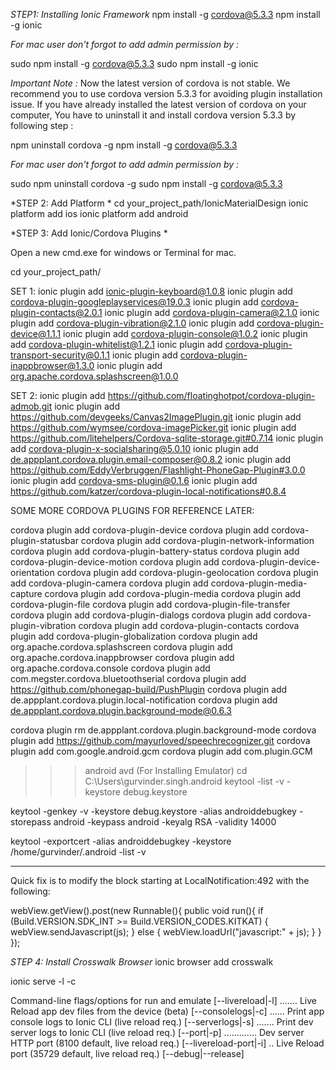 
*STEP1: Installing Ionic Framework* 
npm install -g cordova@5.3.3
npm install -g ionic

*For mac user don't forgot to add admin permission by :*

sudo npm install -g cordova@5.3.3
sudo npm install -g ionic

*Important Note :* 
Now the latest version of cordova is not stable. We recommend you to use cordova version 5.3.3 for avoiding plugin installation issue. If you have already installed the latest version of cordova on your computer, You have to uninstall it and install cordova version 5.3.3 by following step :

npm uninstall cordova -g
npm install -g cordova@5.3.3

*For mac user don't forgot to add admin permission by :*

sudo npm uninstall cordova -g
sudo npm install -g cordova@5.3.3

*STEP 2: Add Platform *
cd your_project_path/IonicMaterialDesign
ionic platform add ios <!-- To run project on IOS -->
ionic platform add android <!-- To run project on Android -->

*STEP 3: Add Ionic/Cordova Plugins *

Open a new cmd.exe for windows or Terminal for mac.

cd your_project_path/

SET 1:
ionic plugin add ionic-plugin-keyboard@1.0.8
ionic plugin add cordova-plugin-googleplayservices@19.0.3
ionic plugin add cordova-plugin-contacts@2.0.1
ionic plugin add cordova-plugin-camera@2.1.0
ionic plugin add cordova-plugin-vibration@2.1.0
ionic plugin add cordova-plugin-device@1.1.1
ionic plugin add cordova-plugin-console@1.0.2
ionic plugin add cordova-plugin-whitelist@1.2.1
ionic plugin add cordova-plugin-transport-security@0.1.1
ionic plugin add cordova-plugin-inappbrowser@1.3.0
ionic plugin add org.apache.cordova.splashscreen@1.0.0

SET 2:
ionic plugin add https://github.com/floatinghotpot/cordova-plugin-admob.git
ionic plugin add https://github.com/devgeeks/Canvas2ImagePlugin.git
ionic plugin add https://github.com/wymsee/cordova-imagePicker.git
ionic plugin add https://github.com/litehelpers/Cordova-sqlite-storage.git#0.7.14
ionic plugin add cordova-plugin-x-socialsharing@5.0.10
ionic plugin add de.appplant.cordova.plugin.email-composer@0.8.2
ionic plugin add https://github.com/EddyVerbruggen/Flashlight-PhoneGap-Plugin#3.0.0
ionic plugin add cordova-sms-plugin@0.1.6
ionic plugin add https://github.com/katzer/cordova-plugin-local-notifications#0.8.4

SOME MORE CORDOVA PLUGINS FOR REFERENCE LATER: 

cordova plugin add cordova-plugin-device
cordova plugin add cordova-plugin-statusbar
cordova plugin add cordova-plugin-network-information
cordova plugin add cordova-plugin-battery-status
cordova plugin add cordova-plugin-device-motion
cordova plugin add cordova-plugin-device-orientation
cordova plugin add cordova-plugin-geolocation
cordova plugin add cordova-plugin-camera
cordova plugin add cordova-plugin-media-capture
cordova plugin add cordova-plugin-media
cordova plugin add cordova-plugin-file
cordova plugin add cordova-plugin-file-transfer
cordova plugin add cordova-plugin-dialogs
cordova plugin add cordova-plugin-vibration
cordova plugin add cordova-plugin-contacts
cordova plugin add cordova-plugin-globalization
cordova plugin add org.apache.cordova.splashscreen
cordova plugin add org.apache.cordova.inappbrowser
cordova plugin add org.apache.cordova.console
cordova plugin add com.megster.cordova.bluetoothserial
cordova plugin add https://github.com/phonegap-build/PushPlugin
cordova plugin add de.appplant.cordova.plugin.local-notification
cordova plugin add de.appplant.cordova.plugin.background-mode@0.6.3

cordova plugin rm de.appplant.cordova.plugin.background-mode
cordova plugin add https://github.com/mayurloved/speechrecognizer.git
cordova plugin add com.google.android.gcm
cordova plugin add com.plugin.GCM

>>> android avd (For Installing Emulator)
cd C:\Users\gurvinder.singh\.android
keytool -list -v -keystore debug.keystore 

keytool -genkey -v -keystore debug.keystore -alias androiddebugkey
-storepass android -keypass android -keyalg RSA -validity 14000

keytool -exportcert -alias androiddebugkey -keystore /home/gurvinder/.android -list -v

-----------------------------

Quick fix is to modify the block starting at LocalNotification:492 with the following:

webView.getView().post(new Runnable(){
  public void run(){
    if (Build.VERSION.SDK_INT >= Build.VERSION_CODES.KITKAT) {
      webView.sendJavascript(js);
    } else {
      webView.loadUrl("javascript:" + js);
    }
  }
});

*STEP 4: Install Crosswalk Browser*
ionic browser add crosswalk

ionic serve -l -c

Command-line flags/options for run and emulate
[--livereload|-l] .......  Live Reload app dev files from the device (beta)
[--consolelogs|-c] ......  Print app console logs to Ionic CLI (live reload req.)
[--serverlogs|-s] .......  Print dev server logs to Ionic CLI (live reload req.)
[--port|-p] .............  Dev server HTTP port (8100 default, live reload req.)
[--livereload-port|-i] ..  Live Reload port (35729 default, live reload req.)
[--debug|--release]

